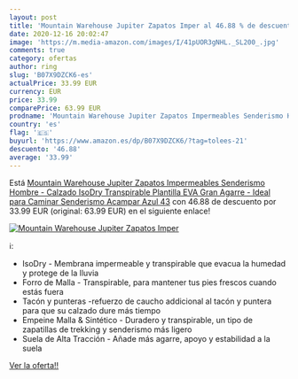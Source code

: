 ```yaml
---
layout: post
title: 'Mountain Warehouse Jupiter Zapatos Imper al 46.88 % de descuento'
date: 2020-12-16 20:02:47
image: 'https://m.media-amazon.com/images/I/41pUOR3gNHL._SL200_.jpg'
comments: true
category: ofertas
author: ring
slug: 'B07X9DZCK6-es'
actualPrice: 33.99 EUR
currency: EUR
price: 33.99
comparePrice: 63.99 EUR
prodname: 'Mountain Warehouse Jupiter Zapatos Impermeables Senderismo Hombre - Calzado IsoDry  Transpirable  Plantilla EVA  Gran Agarre - Ideal para Caminar  Senderismo  Acampar Azul 43'
country: 'es'
flag: '🇪🇸'
buyurl: 'https://www.amazon.es/dp/B07X9DZCK6/?tag=tolees-21'
descuento: '46.88'
average: '33.99'
---
```


Está [Mountain Warehouse Jupiter Zapatos Impermeables Senderismo Hombre - Calzado IsoDry  Transpirable  Plantilla EVA  Gran Agarre - Ideal para Caminar  Senderismo  Acampar Azul 43](https://www.amazon.es/dp/B07X9DZCK6/?tag=tolees-21) con 46.88 de descuento por 33.99 EUR (original: 63.99 EUR) en el siguiente enlace!

[![Mountain Warehouse Jupiter Zapatos Imper](https://m.media-amazon.com/images/I/41pUOR3gNHL._SL200_.jpg)](https://www.amazon.es/dp/B07X9DZCK6/?tag=tolees-21)

ℹ️:

- IsoDry - Membrana impermeable y transpirable que evacua la humedad y protege de la lluvia
- Forro de Malla - Transpirable, para mantener tus pies frescos cuando estás fuera
- Tacón y punteras -refuerzo de caucho addicional al tacón y puntera para que su calzado dure más tiempo
- Empeine Malla & Sintético - Duradero y transpirable, un tipo de zapatillas de trekking y senderismo más ligero
- Suela de Alta Tracción - Añade más agarre, apoyo y estabilidad a la suela

[Ver la oferta!!](https://www.amazon.es/dp/B07X9DZCK6/?tag=tolees-21)
